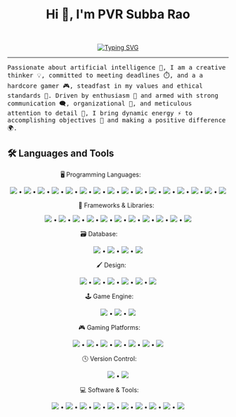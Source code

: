 <h1 align="center">Hi 👋, I'm PVR Subba Rao</h1>

<br/>

<p align="center">
  <a href="https://git.io/typing-svg"><img src="https://readme-typing-svg.herokuapp.com?font=Noto+Sans&pause=1000&color=7CDEFF&background=FF723900&width=435&lines=CSE+Artificial+Intelligence+Student+🤖;Data+Science+Dynamo+📊;RL%2F+DL%2F+ML+Passionate;Gamer+▬▬ι═══════ﺤ" alt="Typing SVG" /></a>
</p>
<hr/>

<samp>
Passionate about artificial intelligence 🤖, I am a creative thinker 💡, committed to meeting deadlines ⏱️, and a a hardcore gamer 🎮, steadfast in my values and ethical standards 🏅. Driven by enthusiasm 🔋 and armed with strong communication 🗨️, organizational 📂, and meticulous attention to detail 🔎, I bring dynamic energy ⚡ to accomplishing objectives 🎯 and making a positive difference 🌍.
</samp>

<!---------------------------------------------------------Languages and Tools:----------------------------------------------------------------------------------------->  

## 🛠️ Languages and Tools 
 
  
<div style="text-align:center;">

   🖥️ Programming Languages: &nbsp; &nbsp; &nbsp; &nbsp; &nbsp; &nbsp; &nbsp; &nbsp; &nbsp; &nbsp; 
<p>  
<img src="https://img.shields.io/badge/python-3670A0?style=for-the-badge&logo=python&logoColor=ffdd54" /> •
  <img src="https://img.shields.io/badge/CSS3-1572B6?style=for-the-badge&logo=css3&logoColor=white" /> •
  <img src="https://img.shields.io/badge/javascript-%23323330.svg?style=for-the-badge&logo=javascript&logoColor=%23F7DF1E" /> •
  <img src="https://img.shields.io/badge/C%23-239120?style=for-the-badge&logo=c-sharp&logoColor=white" /> •
  <img src="https://img.shields.io/badge/latex-%23008080.svg?style=for-the-badge&logo=latex&logoColor=white" /> •
  <img src="https://img.shields.io/badge/scala-%23DC322F.svg?style=for-the-badge&logo=scala&logoColor=white" /> •
  <img src="https://img.shields.io/badge/HTML5-E34F26?style=for-the-badge&logo=html5&logoColor=white" /> •
  <img src="https://img.shields.io/badge/node.js-6DA55F?style=for-the-badge&logo=node.js&logoColor=white" /> •
  <img src="https://img.shields.io/badge/php-%23777BB4.svg?style=for-the-badge&logo=php&logoColor=white" /> •
  <img src="https://img.shields.io/badge/Arduino_IDE-00979D?style=for-the-badge&logo=arduino&logoColor=white" /> •
  <img src="https://img.shields.io/badge/AutoCAD-EE3124?style=for-the-badge&logo=autodesk&logoColor=white" /> •
  <img src="https://img.shields.io/badge/Matlab-0076A8?style=for-the-badge&logo=mathworks&logoColor=white" /> •
  <img src="https://img.shields.io/badge/Octave-0790C0?style=for-the-badge&logo=octave&logoColor=white" /> •
  <img src="https://img.shields.io/badge/Anaconda-44A833?style=for-the-badge&logo=anaconda&logoColor=white" /> •
  <img src="https://img.shields.io/badge/Tinkercad-FF6F00?style=for-the-badge&logo=autodesk&logoColor=white" /> •
  <img src="https://img.shields.io/badge/PyCharm-000000?style=for-the-badge&logo=pycharm&logoColor=white" />
</p> 

  🔧 Frameworks & Libraries: &nbsp; 
<p>
  <img src="https://img.shields.io/badge/React-%2320232a.svg?style=for-the-badge&logo=react&logoColor=%2361DAFB" /> •
  <img src="https://img.shields.io/badge/TensorFlow-%23FF6F00.svg?style=for-the-badge&logo=TensorFlow&logoColor=white" /> •
  <img src="https://img.shields.io/badge/Keras-%23D00000.svg?style=for-the-badge&logo=Keras&logoColor=white" /> •
  <img src="https://img.shields.io/badge/numpy-%23013243.svg?style=for-the-badge&logo=numpy&logoColor=white" /> •
  <img src="https://img.shields.io/badge/pandas-%23150458.svg?style=for-the-badge&logo=pandas&logoColor=white" /> •
  <img src="https://img.shields.io/badge/Arduino-%2300979D.svg?style=for-the-badge&logo=Arduino&logoColor=white" /> •
  <img src="https://img.shields.io/badge/Flask-%000000.svg?style=for-the-badge&logo=flask&logoColor=white" /> •
  <img src="https://img.shields.io/badge/Django-%23092E20.svg?style=for-the-badge&logo=django&logoColor=white" /> •
  <img src="https://img.shields.io/badge/Bootstrap-%237D40F7.svg?style=for-the-badge&logo=bootstrap&logoColor=white" /> •
  <img src="https://img.shields.io/badge/Plotly-%233D85C6.svg?style=for-the-badge&logo=plotly&logoColor=white" /> •
  <img src="https://img.shields.io/badge/Matplotlib-%233B9E6B.svg?style=for-the-badge&logo=matplotlib&logoColor=white" />
  </p> 

  🗃️ Database: &nbsp; &nbsp; &nbsp; &nbsp; &nbsp; &nbsp; &nbsp; &nbsp; &nbsp; &nbsp; &nbsp; 
<p>
  <img src="https://img.shields.io/badge/MongoDB-%234ea94b.svg?style=for-the-badge&logo=mongodb&logoColor=white" /> •
  <img src="https://img.shields.io/badge/MySQL-%2300f.svg?style=for-the-badge&logo=mysql&logoColor=white" /> •
  <img src="https://img.shields.io/badge/PostgreSQL-%23316192.svg?style=for-the-badge&logo=postgresql&logoColor=white" /> •
  <img src="https://img.shields.io/badge/SQLite-%2307405e.svg?style=for-the-badge&logo=sqlite&logoColor=white" />
</p>
       
  🖌️ Design: &nbsp; &nbsp; &nbsp; &nbsp;
 <p>
  <img src="https://img.shields.io/badge/Figma-F24E1E?style=for-the-badge&logo=figma&logoColor=white" /> •
  <img src="https://img.shields.io/badge/Adobe%20Photoshop-31A8FF?style=for-the-badge&logo=Adobe%20Photoshop&logoColor=black" /> •
  <img src="https://img.shields.io/badge/Adobe%20Illustrator-%23FF9A00.svg?style=for-the-badge&logo=Adobe%20Illustrator&logoColor=white" /> •
  <img src="https://img.shields.io/badge/Adobe%20Premiere%20Pro-9999FF?style=for-the-badge&logo=Adobe%20Premiere%20Pro&logoColor=white" /> •
  <img src="https://img.shields.io/badge/DaVinci%20Resolve-%23000000.svg?style=for-the-badge&logo=blackmagicdesign&logoColor=white" /> •
  <img src="https://img.shields.io/badge/Canva-%2300C4CC.svg?style=for-the-badge&logo=Canva&logoColor=white" />
</p>

  🕹️ Game Engine: &nbsp; &nbsp; &nbsp; &nbsp; &nbsp;
<p>
  <img src="https://img.shields.io/badge/Unity-100000?style=for-the-badge&logo=unity&logoColor=white" /> •
  <img src="https://img.shields.io/badge/Blender-%23F5792A.svg?style=for-the-badge&logo=blender&logoColor=white" /> •
  <img src="https://img.shields.io/badge/Unreal%20Engine-313131?style=for-the-badge&logo=unreal-engine&logoColor=white" />
</p>

  🎮 Gaming Platforms: &nbsp; &nbsp; &nbsp; &nbsp; &nbsp;
<p>
  <img src="https://img.shields.io/badge/Epic%20Games-%2317398C.svg?style=for-the-badge&logo=epic-games&logoColor=white" /> •
  <img src="https://img.shields.io/badge/Steam-%000000.svg?style=for-the-badge&logo=steam&logoColor=white" /> •
  <img src="https://img.shields.io/badge/Xbox-%230A85D9.svg?style=for-the-badge&logo=xbox&logoColor=white" /> •
  <img src="https://img.shields.io/badge/Nintendo-%23E60012.svg?style=for-the-badge&logo=nintendo&logoColor=white" /> •
  <img src="https://img.shields.io/badge/PlayStation-%23006FBA.svg?style=for-the-badge&logo=playstation&logoColor=white" /> •
  <img src="https://img.shields.io/badge/Ubisoft-%23F3F3F3.svg?style=for-the-badge&logo=ubisoft&logoColor=black" /> •
  <img src="https://img.shields.io/badge/EA%20Sports-%23000000.svg?style=for-the-badge&logo=ea-sports&logoColor=white" />
</p>

  🕓 Version Control: &nbsp; &nbsp; &nbsp; &nbsp; &nbsp;
  
<p>
  <img src="https://img.shields.io/badge/git-%23F05033.svg?style=for-the-badge&logo=git&logoColor=white" /> •
  <img src="https://img.shields.io/badge/github-%23121011.svg?style=for-the-badge&logo=github&logoColor=white" />
</p>

  💻 Software & Tools: &nbsp; &nbsp; &nbsp; &nbsp; &nbsp;
  
<p>
  <img src="https://img.shields.io/badge/Eclipse-2C2255?style=for-the-badge&logo=eclipse&logoColor=white" /> •
  <img src="https://img.shields.io/badge/Visual_Studio_Code-0078D4?style=for-the-badge&logo=visual%20studio%20code&logoColor=white" /> •
  <img src="https://img.shields.io/badge/jupyter-%23FA0F00.svg?style=for-the-badge&logo=jupyter&logoColor=white" /> •
  <img src="https://img.shields.io/badge/Microsoft_Office-D83B01?style=for-the-badge&logo=microsoft-office&logoColor=white" /> •
  <img src="https://img.shields.io/badge/Stackoverflow-FE7A16?style=for-the-badge&logo=stack-overflow&logoColor=white" /> •
  <img src="https://img.shields.io/badge/Brave-FB542B?style=for-the-badge&logo=brave&logoColor=white" /> •
  <img src="https://img.shields.io/badge/Notion-%23000000.svg?style=for-the-badge&logo=notion&logoColor=white" /> •
  <img src="https://img.shields.io/badge/Slack-%234A154F.svg?style=for-the-badge&logo=slack&logoColor=white" /> •
  <img src="https://img.shields.io/badge/Zoom-%234A1F77.svg?style=for-the-badge&logo=zoom&logoColor=white" /> •
  <img src="https://img.shields.io/badge/Asana-%233D8CFF.svg?style=for-the-badge&logo=asana&logoColor=white" />
</p>
</div>
